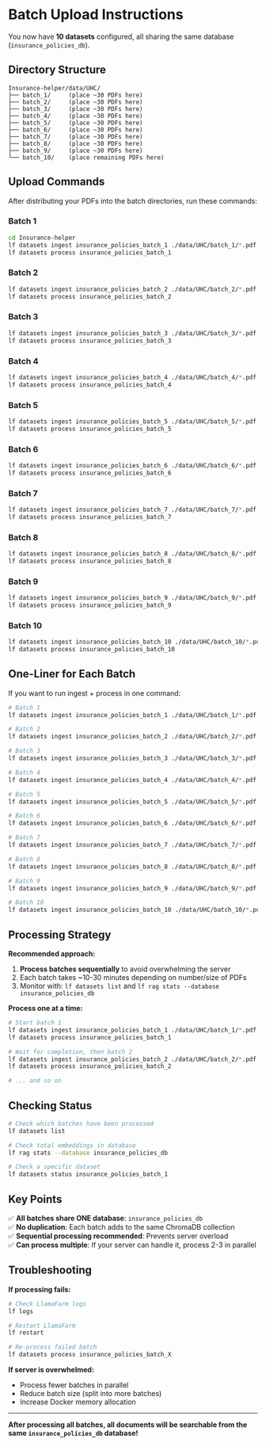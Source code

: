 # Batch Upload Instructions

You now have **10 datasets** configured, all sharing the same database (`insurance_policies_db`).

## Directory Structure

```
Insurance-helper/data/UHC/
├── batch_1/     (place ~30 PDFs here)
├── batch_2/     (place ~30 PDFs here)
├── batch_3/     (place ~30 PDFs here)
├── batch_4/     (place ~30 PDFs here)
├── batch_5/     (place ~30 PDFs here)
├── batch_6/     (place ~30 PDFs here)
├── batch_7/     (place ~30 PDFs here)
├── batch_8/     (place ~30 PDFs here)
├── batch_9/     (place ~30 PDFs here)
└── batch_10/    (place remaining PDFs here)
```

## Upload Commands

After distributing your PDFs into the batch directories, run these commands:

### Batch 1
```bash
cd Insurance-helper
lf datasets ingest insurance_policies_batch_1 ./data/UHC/batch_1/*.pdf
lf datasets process insurance_policies_batch_1
```

### Batch 2
```bash
lf datasets ingest insurance_policies_batch_2 ./data/UHC/batch_2/*.pdf
lf datasets process insurance_policies_batch_2
```

### Batch 3
```bash
lf datasets ingest insurance_policies_batch_3 ./data/UHC/batch_3/*.pdf
lf datasets process insurance_policies_batch_3
```

### Batch 4
```bash
lf datasets ingest insurance_policies_batch_4 ./data/UHC/batch_4/*.pdf
lf datasets process insurance_policies_batch_4
```

### Batch 5
```bash
lf datasets ingest insurance_policies_batch_5 ./data/UHC/batch_5/*.pdf
lf datasets process insurance_policies_batch_5
```

### Batch 6
```bash
lf datasets ingest insurance_policies_batch_6 ./data/UHC/batch_6/*.pdf
lf datasets process insurance_policies_batch_6
```

### Batch 7
```bash
lf datasets ingest insurance_policies_batch_7 ./data/UHC/batch_7/*.pdf
lf datasets process insurance_policies_batch_7
```

### Batch 8
```bash
lf datasets ingest insurance_policies_batch_8 ./data/UHC/batch_8/*.pdf
lf datasets process insurance_policies_batch_8
```

### Batch 9
```bash
lf datasets ingest insurance_policies_batch_9 ./data/UHC/batch_9/*.pdf
lf datasets process insurance_policies_batch_9
```

### Batch 10
```bash
lf datasets ingest insurance_policies_batch_10 ./data/UHC/batch_10/*.pdf
lf datasets process insurance_policies_batch_10
```

## One-Liner for Each Batch

If you want to run ingest + process in one command:

```bash
# Batch 1
lf datasets ingest insurance_policies_batch_1 ./data/UHC/batch_1/*.pdf && lf datasets process insurance_policies_batch_1

# Batch 2
lf datasets ingest insurance_policies_batch_2 ./data/UHC/batch_2/*.pdf && lf datasets process insurance_policies_batch_2

# Batch 3
lf datasets ingest insurance_policies_batch_3 ./data/UHC/batch_3/*.pdf && lf datasets process insurance_policies_batch_3

# Batch 4
lf datasets ingest insurance_policies_batch_4 ./data/UHC/batch_4/*.pdf && lf datasets process insurance_policies_batch_4

# Batch 5
lf datasets ingest insurance_policies_batch_5 ./data/UHC/batch_5/*.pdf && lf datasets process insurance_policies_batch_5

# Batch 6
lf datasets ingest insurance_policies_batch_6 ./data/UHC/batch_6/*.pdf && lf datasets process insurance_policies_batch_6

# Batch 7
lf datasets ingest insurance_policies_batch_7 ./data/UHC/batch_7/*.pdf && lf datasets process insurance_policies_batch_7

# Batch 8
lf datasets ingest insurance_policies_batch_8 ./data/UHC/batch_8/*.pdf && lf datasets process insurance_policies_batch_8

# Batch 9
lf datasets ingest insurance_policies_batch_9 ./data/UHC/batch_9/*.pdf && lf datasets process insurance_policies_batch_9

# Batch 10
lf datasets ingest insurance_policies_batch_10 ./data/UHC/batch_10/*.pdf && lf datasets process insurance_policies_batch_10
```

## Processing Strategy

**Recommended approach:**

1. **Process batches sequentially** to avoid overwhelming the server
2. Each batch takes ~10-30 minutes depending on number/size of PDFs
3. Monitor with: `lf datasets list` and `lf rag stats --database insurance_policies_db`

**Process one at a time:**
```bash
# Start batch 1
lf datasets ingest insurance_policies_batch_1 ./data/UHC/batch_1/*.pdf
lf datasets process insurance_policies_batch_1

# Wait for completion, then batch 2
lf datasets ingest insurance_policies_batch_2 ./data/UHC/batch_2/*.pdf
lf datasets process insurance_policies_batch_2

# ... and so on
```

## Checking Status

```bash
# Check which batches have been processed
lf datasets list

# Check total embeddings in database
lf rag stats --database insurance_policies_db

# Check a specific dataset
lf datasets status insurance_policies_batch_1
```

## Key Points

✅ **All batches share ONE database**: `insurance_policies_db`  
✅ **No duplication**: Each batch adds to the same ChromaDB collection  
✅ **Sequential processing recommended**: Prevents server overload  
✅ **Can process multiple**: If your server can handle it, process 2-3 in parallel

## Troubleshooting

**If processing fails:**
```bash
# Check LlamaFarm logs
lf logs

# Restart LlamaFarm
lf restart

# Re-process failed batch
lf datasets process insurance_policies_batch_X
```

**If server is overwhelmed:**
- Process fewer batches in parallel
- Reduce batch size (split into more batches)
- Increase Docker memory allocation

---

**After processing all batches, all documents will be searchable from the same `insurance_policies_db` database!**

